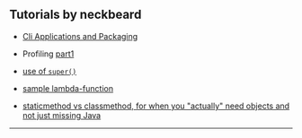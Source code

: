 
## Tutorials by **neckbeard**

* [Cli Applications and Packaging](./cli-app-n-pkg-part1)

* Profiling [part1](./profiling-part1.py.md)

* [use of `super()`](super-literal.py.md)

* [sample lambda-function](./lambda-function.py.md)

* [staticmethod vs classmethod, for when you "actually" need objects and not just missing Java](./staticmethod.vs.classmethod.py)

---
